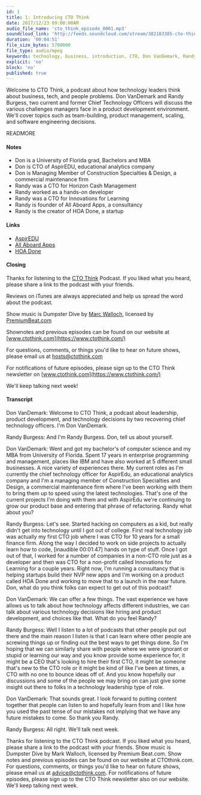 ```yaml
---
id: 1
title: 1: Introducing CTO Think
date: 2017/12/23 09:00:00AM
audio_file_name: 'cto_think_episode_0001.mp3'
soundcloud_link: 'http://feeds.soundcloud.com/stream/382183385-cto-think-episode-1-introducing-cto-think.mp3'
duration: '00:04:51'
file_size_bytes: 5700000
file_type: audio/mpeg
keywords: technology, business, introduction, CTO, Don VanDemark, Randy Burgess
explicit: 'no'
block: 'no'
published: true
---
```


Welcome to CTO Think, a podcast about how technology leaders think about business, tech, and people problems. Don VanDemark and Randy Burgess, two current and former Chief Technology Officers will discuss the various challenges managers face in a product development environment. We'll cover topics such as team-building, product management, scaling, and software engineering decisions.

READMORE

#### Notes

* Don is a University of Florida grad, Bachelors and MBA
* Don is CTO of AspirEDU, educational analytics company
* Don is Managing Member of Construction Specialties & Design, a commercial maintenance firm
* Randy was a CTO for Horizon Cash Management
* Randy worked as a hands-on developer
* Randy was a CTO for Innovations for Learning
* Randy is founder of All Aboard Apps, a consultancy
* Randy is the creator of HOA Done, a startup

#### Links

* [AspirEDU](https://aspiredu.com)
* [All Aboard Apps](https://www.allaboardapps.com)
* [HOA Done](https://www.hoadone.com)

#### Closing

Thanks for listening to the [CTO Think](https://www.ctothink.com) Podcast. If you liked what you heard, please share a link to the podcast with your friends.  

Reviews on iTunes are always appreciated and help us spread the word about the podcast.  

Show music is Dumpster Dive by [Marc Walloch](http://marcwalloch.com/), licensed by [PremiumBeat.com](https://www.premiumbeat.com)  

Shownotes and previous episodes can be found on our website at [www.ctothink.com](https://www.ctothink.com/)  

For questions, comments, or things you'd like to hear on future shows, please email us at [hosts@ctothink.com](mailto:hosts@ctothink.com)  

For notifications of future episodes, please sign up to the CTO Think newsletter on [www.ctothink.com](https://www.ctothink.com/)  

We'll keep talking next week!

#### Transcript

Don VanDemark: Welcome to CTO Think, a podcast about leadership, product development, and technology decisions by two recovering chief technology officers. I'm Don VanDemark.  

Randy Burgess: And I'm Randy Burgess. Don, tell us about yourself.  

Don VanDemark: Went and got my bachelor's of computer science and my MBA from University of Florida. Spent 17 years in enterprise programming and management, places like IBM and have also worked at 5 different small businesses. A nice variety of experiences there. My current roles as I'm currently the chief technology officer for AspirEdu, an educational analytics company and I'm a managing member of Construction Specialties and Design, a commercial maintenance firm where I've been working with them to bring them up to speed using the latest technologies. That's one of the current projects I'm doing with them and with AspirEdu we're continuing to grow our product base and entering that phrase of refactoring. Randy what about you?  

Randy Burgess: Let's see. Started hacking on computers as a kid, but really didn't get into technology until I got out of college. First real technology job was actually my first CTO job where I was CTO for 10 years for a small finance firm. Along the way I decided to work on side projects to actually learn how to code, [inaudible 00:01:47] hands on type of stuff. Once I got out of that, I worked for a number of companies in a non-CTO role just as a developer and then was CTO for a non-profit called Innovations for Learning for a couple years. Right now, I'm running a consultancy that is helping startups build their NVP new apps and I'm working on a product called HOA Done and working to move that to a launch in the near future. Don, what do you think folks can expect to get out of this podcast?  

Don VanDemark: We can offer a few things. The vast experience we have allows us to talk about how technology affects different industries, we can talk about various technology decisions like hiring and product development, and choices like that. What do you feel Randy?  

Randy Burgess: Well I listen to a lot of podcasts that other people put out there and the main reason I listen is that I can learn where other people are screwing things up or finding out the best ways to get things done. So I'm hoping that we can similarly share with people where we were ignorant or stupid or learning our way and you know provide some experience for, it might be a CEO that's looking to hire their first CTO, it might be someone that's new to the CTO role or it might be kind of like I've been at times, a CTO with no one to bounce ideas off of. And you know hopefully our discussions and some of the people we may bring on can just give some insight out there to folks in a technology leadership type of role.  

Don VanDemark: That sounds great. I look forward to putting content together that people can listen to and hopefully learn from and I like how you used the past tense of our mistakes not implying that we have any future mistakes to come. So thank you Randy.  

Randy Burgess: All right. We'll talk next week.  

Thanks for listening to the CTO Think podcast. If you liked what you heard, please share a link to the podcast with your friends. Show music is Dumpster Dive by Mark Walloch, licensed by Premium Beat.com. Show notes and previous episodes can be found on our website at CTOthink.com. For questions, comments, or things you'd like to hear on future shows, please email us at advice@ctothink.com. For notifications of future episodes, please sign up to the CTO Think newsletter also on our website. We'll keep talking next week.  
